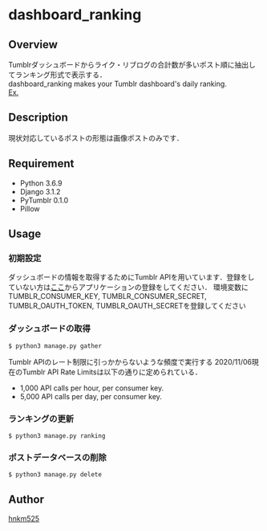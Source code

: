 # dashboard_ranking

## Overview
Tumblrダッシュボードからライク・リブログの合計数が多いポスト順に抽出してランキング形式で表示する．  
dashboard_ranking makes your Tumblr dashboard's daily ranking.  
[Ex.](http://lime-sandwich.com/photo)

## Description
現状対応しているポストの形態は画像ポストのみです．

## Requirement
- Python 3.6.9
- Django 3.1.2
- PyTumblr 0.1.0
- Pillow
  
## Usage
### 初期設定
ダッシュボードの情報を取得するためにTumblr APIを用いています．登録をしていない方は[ここ](https://www.tumblr.com/login?redirect_to=%2Foauth%2Fapps)からアプリケーションの登録をしてください．
環境変数にTUMBLR_CONSUMER_KEY, TUMBLR_CONSUMER_SECRET, TUMBLR_OAUTH_TOKEN, TUMBLR_OAUTH_SECRETを登録してください  
### ダッシュボードの取得
```
$ python3 manage.py gather
```
Tumblr APIのレート制限に引っかからないような頻度で実行する
2020/11/06現在のTumblr API Rate Limitsは以下の通りに定められている．  
- 1,000 API calls per hour, per consumer key.  
- 5,000 API calls per day, per consumer key.  

### ランキングの更新
```
$ python3 manage.py ranking
```

### ポストデータベースの削除
```
$ python3 manage.py delete
```

## Author
[hnkm525](https://github.com/hnkm525 "")